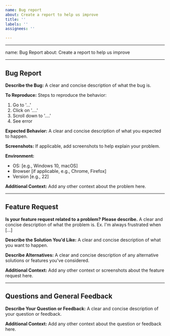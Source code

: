 ```yaml
---
name: Bug report
about: Create a report to help us improve
title: ''
labels: ''
assignees: ''

---
```


---
name: Bug Report
about: Create a report to help us improve

---

## Bug Report

**Describe the Bug:**
A clear and concise description of what the bug is.

**To Reproduce:**
Steps to reproduce the behavior:

1. Go to '...'
2. Click on '....'
3. Scroll down to '....'
4. See error

**Expected Behavior:**
A clear and concise description of what you expected to happen.

**Screenshots:**
If applicable, add screenshots to help explain your problem.

**Environment:**
 - OS: [e.g., Windows 10, macOS]
 - Browser [if applicable, e.g., Chrome, Firefox]
 - Version [e.g., 22]

**Additional Context:**
Add any other context about the problem here.

---

## Feature Request

**Is your feature request related to a problem? Please describe.**
A clear and concise description of what the problem is. Ex. I'm always frustrated when [...]

**Describe the Solution You'd Like:**
A clear and concise description of what you want to happen.

**Describe Alternatives:**
A clear and concise description of any alternative solutions or features you've considered.

**Additional Context:**
Add any other context or screenshots about the feature request here.

---

## Questions and General Feedback

**Describe Your Question or Feedback:**
A clear and concise description of your question or feedback.

**Additional Context:**
Add any other context about the question or feedback here.
